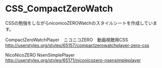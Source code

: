 CSS_CompactZeroWatch
====================

CSSの勉強をしながらniconicoZEROWatchのスタイルシートを作成しています。

CompactZeroWatchPlayer　ニコニコZERO　動画視聴用CSS
http://userstyles.org/styles/65157/compactzerowatchplayer-zero-css

NicoNicoZERO NsenSimplePlayer 
http://userstyles.org/styles/65171/niconicozero-nsensimpleplayer
  